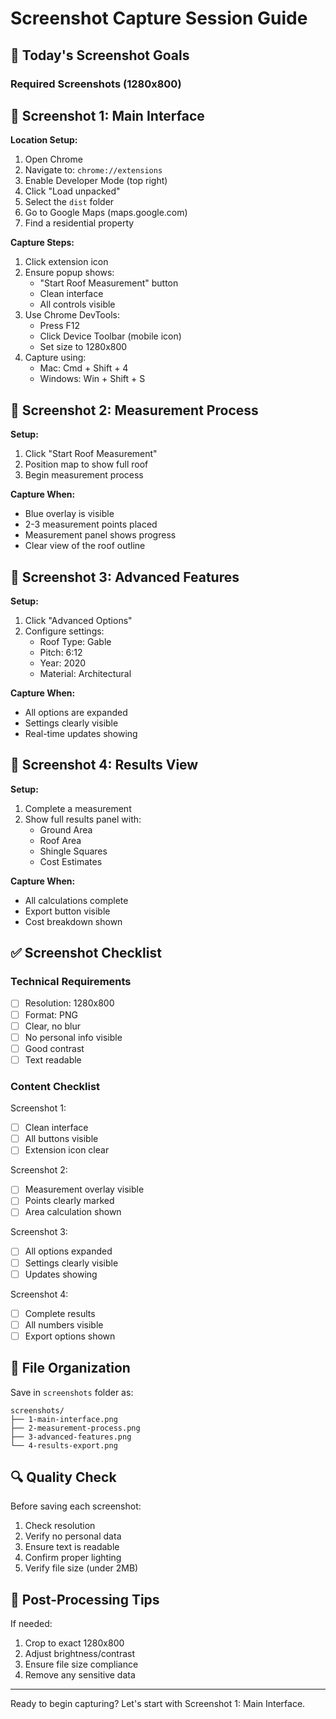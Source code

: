 # Screenshot Capture Session Guide

## 🎯 Today's Screenshot Goals

### Required Screenshots (1280x800)

## 📸 Screenshot 1: Main Interface
**Location Setup:**
1. Open Chrome
2. Navigate to: `chrome://extensions`
3. Enable Developer Mode (top right)
4. Click "Load unpacked"
5. Select the `dist` folder
6. Go to Google Maps (maps.google.com)
7. Find a residential property

**Capture Steps:**
1. Click extension icon
2. Ensure popup shows:
   - "Start Roof Measurement" button
   - Clean interface
   - All controls visible
3. Use Chrome DevTools:
   - Press F12
   - Click Device Toolbar (mobile icon)
   - Set size to 1280x800
4. Capture using:
   - Mac: Cmd + Shift + 4
   - Windows: Win + Shift + S

## 📸 Screenshot 2: Measurement Process
**Setup:**
1. Click "Start Roof Measurement"
2. Position map to show full roof
3. Begin measurement process

**Capture When:**
- Blue overlay is visible
- 2-3 measurement points placed
- Measurement panel shows progress
- Clear view of the roof outline

## 📸 Screenshot 3: Advanced Features
**Setup:**
1. Click "Advanced Options"
2. Configure settings:
   - Roof Type: Gable
   - Pitch: 6:12
   - Year: 2020
   - Material: Architectural

**Capture When:**
- All options are expanded
- Settings clearly visible
- Real-time updates showing

## 📸 Screenshot 4: Results View
**Setup:**
1. Complete a measurement
2. Show full results panel with:
   - Ground Area
   - Roof Area
   - Shingle Squares
   - Cost Estimates

**Capture When:**
- All calculations complete
- Export button visible
- Cost breakdown shown

## ✅ Screenshot Checklist

### Technical Requirements
- [ ] Resolution: 1280x800
- [ ] Format: PNG
- [ ] Clear, no blur
- [ ] No personal info visible
- [ ] Good contrast
- [ ] Text readable

### Content Checklist
Screenshot 1:
- [ ] Clean interface
- [ ] All buttons visible
- [ ] Extension icon clear

Screenshot 2:
- [ ] Measurement overlay visible
- [ ] Points clearly marked
- [ ] Area calculation shown

Screenshot 3:
- [ ] All options expanded
- [ ] Settings clearly visible
- [ ] Updates showing

Screenshot 4:
- [ ] Complete results
- [ ] All numbers visible
- [ ] Export options shown

## 📁 File Organization

Save in `screenshots` folder as:
```
screenshots/
├── 1-main-interface.png
├── 2-measurement-process.png
├── 3-advanced-features.png
└── 4-results-export.png
```

## 🔍 Quality Check

Before saving each screenshot:
1. Check resolution
2. Verify no personal data
3. Ensure text is readable
4. Confirm proper lighting
5. Verify file size (under 2MB)

## 🎨 Post-Processing Tips

If needed:
1. Crop to exact 1280x800
2. Adjust brightness/contrast
3. Ensure file size compliance
4. Remove any sensitive data

---

Ready to begin capturing? Let's start with Screenshot 1: Main Interface.